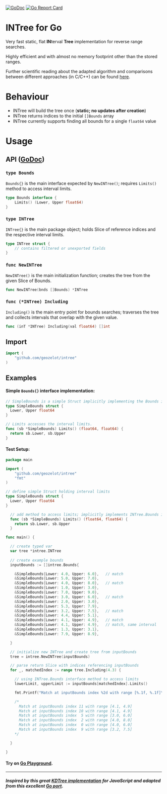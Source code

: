 [![GoDoc](https://godoc.org/github.com/geozelot/intree?status.svg)](https://godoc.org/github.com/geozelot/intree) [![Go Report Card](https://goreportcard.com/badge/github.com/geozelot/intree)](https://goreportcard.com/report/github.com/geozelot/intree)

# INTree for Go

Very fast static, flat **IN**terval **Tree** implementation for reverse range searches.

Highly efficient and with almost no memory footprint other than the stored ranges.

Further scientific reading about the adapted algorithm and comparisons between different approaches (in C/C++) can be found [here](https://github.com/lh3/cgranges).


# Behaviour

* INTree will build the tree once (**static; no updates after creation**)
* INTree returns indices to the initial `[]Bounds` array
* INTree currently supports finding all bounds for a single `float64` value

# Usage

## API ([GoDoc](https://godoc.org/github.com/geozelot/intree))

### `type Bounds`

`Bounds{}` is the main interface expected by `NewINTree()`; requires `Limits()` method to access interval limits.

```go
type Bounds interface {
    Limits() (Lower, Upper float64)
}
```

### `type INTree`

`INTree{}` is the main package object; holds Slice of reference indices and the respective interval limits.

```go
type INTree struct {
    // contains filtered or unexported fields
}
```

### `func NewINTree`

`NewINTree()` is the main initialization function; creates the tree from the given Slice of Bounds.

```go
func NewINTree(bnds []Bounds) *INTree
```

### `func (*INTree) Including`

`Including()` is the main entry point for bounds searches; traverses the tree and collects intervals that overlap with the given value.

```go
func (inT *INTree) Including(val float64) []int
```

## Import
```go
import (
    "github.com/geozelot/intree"
)
```

## Examples

#### Simple `Bounds{}` interface implementation:

```go
// SimpleBounds is a simple Struct implicitly implementing the Bounds interface.
type SimpleBounds struct {
  Lower, Upper float64
}

// Limits accesses the interval limits.
func (sb *SimpleBounds) Limits() (float64, float64) {
  return sb.Lower, sb.Upper
}
```

#### Test Setup:

```go
package main

import (
    "github.com/geozelot/intree"
    "fmt"
)

// define simple Struct holding interval limits
type SimpleBounds struct {
  Lower, Upper float64
}

  // add method to access limits; implicitly implements INTree.Bounds interface
  func (sb *SimpleBounds) Limits() (float64, float64) {
    return sb.Lower, sb.Upper
  }

func main() {

  // create typed var
  var tree *intree.INTree
  
  // create example bounds
  inputBounds := []intree.Bounds{

    &SimpleBounds{Lower: 4.0, Upper: 6.0},   // match
    &SimpleBounds{Lower: 5.0, Upper: 7.0},
    &SimpleBounds{Lower: 4.0, Upper: 8.0},   // match
    &SimpleBounds{Lower: 1.0, Upper: 3.0},
    &SimpleBounds{Lower: 7.0, Upper: 9.0},
    &SimpleBounds{Lower: 3.0, Upper: 6.0},   // match
    &SimpleBounds{Lower: 2.0, Upper: 3.0},
    &SimpleBounds{Lower: 5.3, Upper: 7.9},
    &SimpleBounds{Lower: 3.2, Upper: 7.5},   // match
    &SimpleBounds{Lower: 4.4, Upper: 5.1},
    &SimpleBounds{Lower: 4.1, Upper: 4.9},   // match
    &SimpleBounds{Lower: 4.1, Upper: 4.9},   // match, same interval
    &SimpleBounds{Lower: 1.3, Upper: 3.1},
    &SimpleBounds{Lower: 7.9, Upper: 8.9},

  }

  // initialize new INTree and create tree from inputBounds
  tree = intree.NewINTree(inputBounds)

  // parse return Slice with indices referencing inputBounds
  for _, matchedIndex := range tree.Including(4.3) {

    // using INTree.Bounds interface method to access limits
    lowerLimit, upperLimit := inputBounds[matchedIndex].Limits()

    fmt.Printf("Match at inputBounds index %2d with range [%.1f, %.1f]\n", matchedIndex, lowerLimit, upperLimit)

    /*
      Match at inputBounds index 11 with range [4.1, 4.9]
      Match at inputBounds index 10 with range [4.1, 4.9]
      Match at inputBounds index  5 with range [3.0, 6.0]
      Match at inputBounds index  2 with range [4.0, 8.0]
      Match at inputBounds index  0 with range [4.0, 6.0]
      Match at inputBounds index  9 with range [3.2, 7.5]
    */

  }

}
```

#### Try on [Go Playground](https://play.golang.org/p/RRDavPcgyhx).

____

##### Inspired by this great [KDTree implementation](https://github.com/mourner/kdbush) for JavaScript and adapted from this excellent [Go port](https://github.com/MadAppGang/kdbush).
